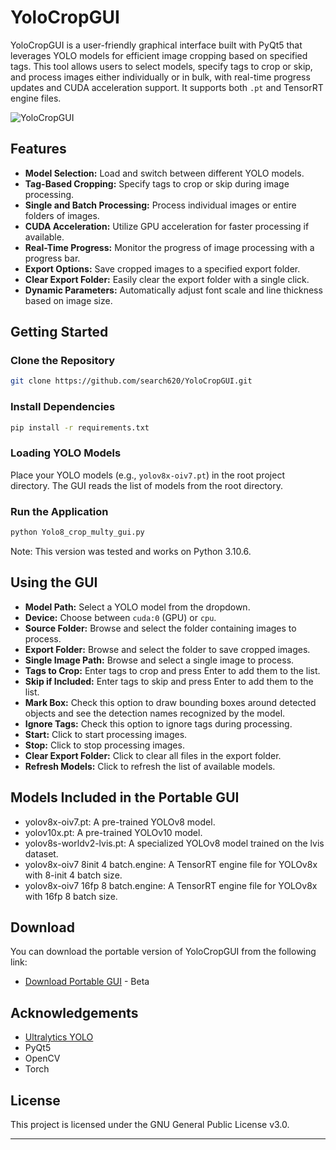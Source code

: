 
# YoloCropGUI

YoloCropGUI is a user-friendly graphical interface built with PyQt5 that leverages YOLO models for efficient image cropping based on specified tags. This tool allows users to select models, specify tags to crop or skip, and process images either individually or in bulk, with real-time progress updates and CUDA acceleration support. It supports both `.pt` and TensorRT engine files.

![YoloCropGUI](https://github.com/user-attachments/assets/a8da98bd-beda-4a91-963f-6c0e3f633f05)

## Features

- **Model Selection:** Load and switch between different YOLO models.
- **Tag-Based Cropping:** Specify tags to crop or skip during image processing.
- **Single and Batch Processing:** Process individual images or entire folders of images.
- **CUDA Acceleration:** Utilize GPU acceleration for faster processing if available.
- **Real-Time Progress:** Monitor the progress of image processing with a progress bar.
- **Export Options:** Save cropped images to a specified export folder.
- **Clear Export Folder:** Easily clear the export folder with a single click.
- **Dynamic Parameters:** Automatically adjust font scale and line thickness based on image size.

## Getting Started

### Clone the Repository
```sh
git clone https://github.com/search620/YoloCropGUI.git
```

### Install Dependencies
```sh
pip install -r requirements.txt
```

### Loading YOLO Models
Place your YOLO models (e.g., `yolov8x-oiv7.pt`) in the root project directory. The GUI reads the list of models from the root directory.

### Run the Application
```sh
python Yolo8_crop_multy_gui.py
```
Note: This version was tested and works on Python 3.10.6.


## Using the GUI

- **Model Path:** Select a YOLO model from the dropdown.
- **Device:** Choose between `cuda:0` (GPU) or `cpu`.
- **Source Folder:** Browse and select the folder containing images to process.
- **Export Folder:** Browse and select the folder to save cropped images.
- **Single Image Path:** Browse and select a single image to process.
- **Tags to Crop:** Enter tags to crop and press Enter to add them to the list.
- **Skip if Included:** Enter tags to skip and press Enter to add them to the list.
- **Mark Box:** Check this option to draw bounding boxes around detected objects and see the detection names recognized by the model.
- **Ignore Tags:** Check this option to ignore tags during processing.
- **Start:** Click to start processing images.
- **Stop:** Click to stop processing images.
- **Clear Export Folder:** Click to clear all files in the export folder.
- **Refresh Models:** Click to refresh the list of available models.

## Models Included in the Portable GUI
- yolov8x-oiv7.pt: A pre-trained YOLOv8 model.
- yolov10x.pt: A pre-trained YOLOv10 model.
- yolov8s-worldv2-lvis.pt: A specialized YOLOv8 model trained on the lvis dataset.
- yolov8x-oiv7 8init 4 batch.engine: A TensorRT engine file for YOLOv8x with 8-init 4 batch size.
- yolov8x-oiv7 16fp 8 batch.engine: A TensorRT engine file for YOLOv8x with 16fp 8 batch size.

## Download
You can download the portable version of YoloCropGUI from the following link:
- [Download Portable GUI](https://mega.nz/file/S41lwICB#icN3mJmrJ-jHF2nTKAFhNelZE73XspBRwzMHny4b-lU) - Beta

## Acknowledgements

- [Ultralytics YOLO](https://github.com/ultralytics/ultralytics/tree/v8.2.0)
- PyQt5
- OpenCV
- Torch

## License

This project is licensed under the GNU General Public License v3.0.

---
